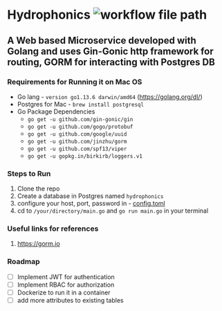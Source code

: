 Hydrophonics
![workflow file path](https://github.com/pavankumar-go/hydrophonics/workflows/.github/workflows/go.yml/badge.svg)
===========
## A Web based Microservice developed with Golang and  uses Gin-Gonic http framework for routing, GORM for interacting with Postgres DB

### Requirements for Running it on Mac OS
* Go lang - `version go1.13.6 darwin/amd64` (https://golang.org/dl/)
* Postgres for Mac - `brew install postgresql`
* Go Package Dependencies 
	* `go get -u github.com/gin-gonic/gin`
	* `go get -u github.com/gogo/protobuf`
	* `go get -u github.com/google/uuid`
	* `go get -u github.com/jinzhu/gorm`
	* `go get -u github.com/spf13/viper`
	* `go get -u gopkg.in/birkirb/loggers.v1`

### Steps to Run 
1. Clone the repo 
2. Create a database in Postgres named `hydrophonics`
3. configure your host, port, password in - [config.toml](hack/config/config.toml)
3. cd to `/your/directory/main.go` and `go run main.go` in your terminal

### Useful links for references
1. https://gorm.io

### Roadmap
- [ ] Implement JWT for authentication 
- [ ] Implement RBAC for authorization
- [ ] Dockerize to run it in a container
- [ ] add more attributes to existing tables
